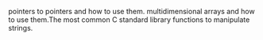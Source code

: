 pointers to pointers and how to use them. multidimensional arrays and how to use them.The most common C standard library functions to manipulate strings.